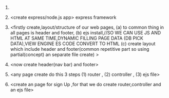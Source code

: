 1) <MVC structure created>

2) <create express/node.js app> express framework

3) <firstly create,layout/structure of our web pages, 
      (a) to common thing in all pages is header and footer,
      (b) ejs install,//SO WE CAN USE  JS AND HTML AT SAME TIME,DYNAMIC FILLING PAGE DATA (DB PICK DATA),VIEW ENGINE ES CODE CONVERT TO HTML
      (c) create layout which include header and footer(common repetitive part so using partial(concept) an separate file create) >

4) <now create header(nav bar) and footer>  


5) <any page create do this 3 steps
      (1) router ,
      (2) controller ,
      (3) ejs file>
6) <create an page for sign Up ,for that we do create router,controller and an ejs file>
   <style sign Up page , header(nav bar) and footer by using sass Middleware>

8) <create an page for Home ,for that we do create router,controller and an  ejs file>
9) <create an page for Profile ,for that we do create router,controller and an ejs file>


7) < create an page for sign In ,for that we do create router,controller and an ejs file>

8) <for signUp user, db create to store data,schema(structure of data,how it look in db) than model , router and action to get that data,redirect to signIn>

9) <for signIn user, router and action to verify login time user enter data from our db,redirect to home where post(img,video),chat engine,connection(friends)>